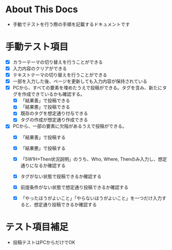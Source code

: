 # About This Docs
- 手動でテストを行う際の手順を記載するドキュメントです

# 手動テスト項目
- [x] カラーテーマの切り替えを行うことができる
- [x] 入力内容のクリアができる
- [x] テキストテーマの切り替えを行うことができる
- [x] 一部を入力した後、ページを更新しても入力内容が保持されている
- [x] PCから、すべての要素を埋めたうえで投稿ができる。タグを含み、新たにタグを作成できているかも確認する。
  - [x] 「結果善」で投稿できる
  - [x] 「結果悪」で投稿できる
  - [x] 既存のタグを想定通り付与できる
  - [x] タグの作成が想定通り作成できる
- [x] PCから、一部の要素に欠陥があるうえで投稿ができる。
  - [x] 「結果善」で投稿する
  - [x] 「結果悪」で投稿する
  - [x] 「5W1H+Then状況説明」のうち、Who, Where, Thenのみ入力し、想定通りになるか確認する
  - [x] タグがない状態で投稿できるか確認する
  - [x] 前提条件がない状態で想定通り投稿できるか確認する
  - [x] 「やったほうがよいこと」「やらないほうがよいこと」を一つだけ入力すると、想定通り投稿できるか確認する


# テスト項目補足
- 投稿テストはPCからだけでOK